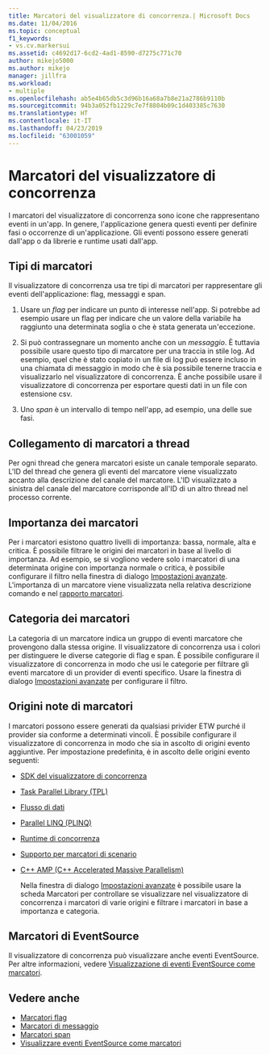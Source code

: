 ```yaml
---
title: Marcatori del visualizzatore di concorrenza.| Microsoft Docs
ms.date: 11/04/2016
ms.topic: conceptual
f1_keywords:
- vs.cv.markersui
ms.assetid: c4692d17-6cd2-4ad1-8590-d7275c771c70
author: mikejo5000
ms.author: mikejo
manager: jillfra
ms.workload:
- multiple
ms.openlocfilehash: ab5e4b65db5c3d96b16a68a7b8e21a2786b9110b
ms.sourcegitcommit: 94b3a052fb1229c7e7f8804b09c1d403385c7630
ms.translationtype: HT
ms.contentlocale: it-IT
ms.lasthandoff: 04/23/2019
ms.locfileid: "63001059"
---
```

# <a name="concurrency-visualizer-markers"></a>Marcatori del visualizzatore di concorrenza
I marcatori del visualizzatore di concorrenza sono icone che rappresentano eventi in un'app.  In genere, l'applicazione genera questi eventi per definire fasi o occorrenze di un'applicazione.  Gli eventi possono essere generati dall'app o da librerie e runtime usati dall'app.

## <a name="kinds-of-markers"></a>Tipi di marcatori
 Il visualizzatore di concorrenza usa tre tipi di marcatori per rappresentare gli eventi dell'applicazione: flag, messaggi e span.

1. Usare un *flag* per indicare un punto di interesse nell'app.  Si potrebbe ad esempio usare un flag per indicare che un valore della variabile ha raggiunto una determinata soglia o che è stata generata un'eccezione.

2. Si può contrassegnare un momento anche con un *messaggio*. È tuttavia possibile usare questo tipo di marcatore per una traccia in stile log.  Ad esempio, quel che è stato copiato in un file di log può essere incluso in una chiamata di messaggio in modo che è sia possibile tenerne traccia e visualizzarlo nel visualizzatore di concorrenza. È anche possibile usare il visualizzatore di concorrenza per esportare questi dati in un file con estensione csv.

3. Uno *span* è un intervallo di tempo nell'app, ad esempio, una delle sue fasi.

## <a name="marker-linkage-to-threads"></a>Collegamento di marcatori a thread
 Per ogni thread che genera marcatori esiste un canale temporale separato.  L'ID del thread che genera gli eventi del marcatore viene visualizzato accanto alla descrizione del canale del marcatore.  L'ID visualizzato a sinistra del canale del marcatore corrisponde all'ID di un altro thread nel processo corrente.

## <a name="marker-importance"></a>Importanza dei marcatori
 Per i marcatori esistono quattro livelli di importanza: bassa, normale, alta e critica.  È possibile filtrare le origini dei marcatori in base al livello di importanza.  Ad esempio, se si vogliono vedere solo i marcatori di una determinata origine con importanza normale o critica, è possibile configurare il filtro nella finestra di dialogo [Impostazioni avanzate](../profiling/advanced-settings-dialog-box-concurrency-visualizer.md). L'importanza di un marcatore viene visualizzata nella relativa descrizione comando e nel [rapporto marcatori](../profiling/markers-report.md).

## <a name="marker-category"></a>Categoria dei marcatori
 La categoria di un marcatore indica un gruppo di eventi marcatore che provengono dalla stessa origine.  Il visualizzatore di concorrenza usa i colori per distinguere le diverse categorie di flag e span. È possibile configurare il visualizzatore di concorrenza in modo che usi le categorie per filtrare gli eventi marcatore di un provider di eventi specifico.  Usare la finestra di dialogo [Impostazioni avanzate](../profiling/advanced-settings-dialog-box-concurrency-visualizer.md) per configurare il filtro.

## <a name="known-sources-of-markers"></a>Origini note di marcatori
 I marcatori possono essere generati da qualsiasi privider ETW purché il provider sia conforme a determinati vincoli. È possibile configurare il visualizzatore di concorrenza in modo che sia in ascolto di origini evento aggiuntive. Per impostazione predefinita, è in ascolto delle origini evento seguenti:

- [SDK del visualizzatore di concorrenza](../profiling/concurrency-visualizer-sdk.md)

- [Task Parallel Library (TPL)](/dotnet/standard/parallel-programming/task-parallel-library-tpl)

- [Flusso di dati](/dotnet/standard/parallel-programming/dataflow-task-parallel-library)

- [Parallel LINQ (PLINQ)](/dotnet/standard/parallel-programming/parallel-linq-plinq)

- [Runtime di concorrenza](/cpp/parallel/concrt/concurrency-runtime)

- [Supporto per marcatori di scenario](/previous-versions/visualstudio/visual-studio-2010/dd984115\(v\=vs.100\))

- [C++ AMP (C++ Accelerated Massive Parallelism)](/cpp/parallel/amp/cpp-amp-cpp-accelerated-massive-parallelism)

  Nella finestra di dialogo [Impostazioni avanzate](../profiling/advanced-settings-dialog-box-concurrency-visualizer.md) è possibile usare la scheda Marcatori per controllare se visualizzare nel visualizzatore di concorrenza i marcatori di varie origini e filtrare i marcatori in base a importanza e categoria.

## <a name="markers-from-eventsource"></a>Marcatori di EventSource
 Il visualizzatore di concorrenza può visualizzare anche eventi EventSource.  Per altre informazioni, vedere [Visualizzazione di eventi EventSource come marcatori](../profiling/visualizing-eventsource-events-as-markers.md).

## <a name="see-also"></a>Vedere anche
- [Marcatori flag](../profiling/flag-markers.md)
- [Marcatori di messaggio](../profiling/message-markers.md)
- [Marcatori span](../profiling/span-markers.md)
- [Visualizzare eventi EventSource come marcatori](../profiling/visualizing-eventsource-events-as-markers.md)